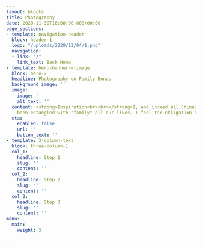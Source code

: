 ```yaml
---
layout: blocks
title: Photography
date: 2020-11-30T16:00:00.000+00:00
page_sections:
- template: navigation-header
  block: header-1
  logo: "/uploads/2020/12/04/1.png"
  navigation:
  - link: "/"
    link_text: Back Home
- template: hero-banner-w-image
  block: hero-2
  headline: Photography on Family Bonds
  background_image: ''
  image:
    image: ''
    alt_text: ''
  content: <strong>Inspiration<br><br></strong>I, and indeed all Chinese people, have
    been entangled with "family" all our lives. I feel the obligation to capture it.
  cta:
    enabled: false
    url: ''
    button_text: ''
- template: 3-column-text
  block: three-column-1
  col_1:
    headline: Step 1
    slug: ''
    content: ''
  col_2:
    headline: Step 2
    slug: ''
    content: ''
  col_3:
    headline: Step 3
    slug: ''
    content: ''
menu:
  main:
    weight: 3

---
```

